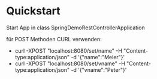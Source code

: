 # Quickstart
Start App in class SpringDemoRestControllerApplication

für POST Methoden CURL verwenden:
* curl -XPOST "localhost:8080/set/name" -H "Content-type:application/json" -d '{"name":"Meier"}'
* curl -XPOST "localhost:8080/set/vname" -H "Content-type:application/json" -d '{"vname":"Peter"}'

